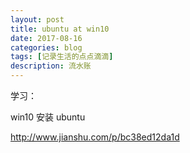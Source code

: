 ```yaml
---
layout: post
title: ubuntu at win10
date: 2017-08-16
categories: blog
tags: [记录生活的点点滴滴]
description: 流水账
---
```


学习：

win10 安装 ubuntu

http://www.jianshu.com/p/bc38ed12da1d








